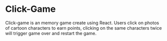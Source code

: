 # Click-Game

Click-game is an memory game create using React. Users click on photos of cartoon characters to earn points, clicking on the same characters twice will trigger game over and restart the game. 

